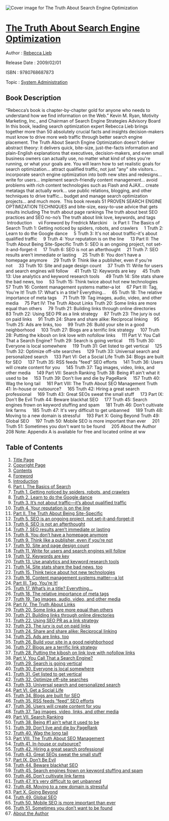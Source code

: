 ![Cover image for The Truth About Search Engine Optimization](https://imgdetail.ebookreading.net/cover/cover/system_admin/EB9780768687873.jpg)

[The Truth About Search Engine Optimization](https://ebookreading.net/view/book/The+Truth+About+Search+Engine+Optimization-EB9780768687873_1.html "The Truth About Search Engine Optimization")
====================================================================================================================

Author : [Rebecca Lieb](https://ebookreading.net/search/author/Rebecca+Lieb)

Release Date : 2009/02/01

ISBN : 9780768687873

Topic : [System Administration](https://ebookreading.net/search/category/system-administration)

Book Description
-----------------

“Rebecca’s book is chapter-by-chapter gold for anyone who needs to understand how we find information on the Web.”
Kevin M. Ryan, Motivity Marketing, Inc., and Chairman of Search Engine Strategies Advisory Board
In this book, leading search optimization expert Rebecca Lieb brings together more than 50 absolutely crucial facts and insights decision-makers must know to drive more web traffic through better search engine placement. The Truth About Search Engine Optimization doesn't deliver abstract theory: it delivers quick, bite-size, just-the-facts information and plain-English explanations that executives, decision-makers, and even small business owners can actually use, no matter what kind of sites you're running, or what your goals are.
You will learn how to set realistic goals for search optimization... attract qualified traffic, not just "any" site visitors... incorporate search engine optimization into both new sites and redesigns... write for users... implement search-friendly content management... avoid problems with rich content technologies such as Flash and AJAX... create metatags that actually work... use public relations, blogging, and other techniques to drive traffic... budget and manage search optimization projects... and much more. 
This book reveals 51 PROVEN SEARCH ENGINE OPTIMIZATION TECHNIQUES and bite-size, easy-to-use advice that gets results including
 The truth about page rankings 
 The truth about best SEO practices and SEO no-no’s 
 The truth about link love, keywords, and tags 
 Introduction     vii
Foreword by Fredrick Marckini     ix
Part I: The Basics of Search
Truth 1: Getting noticed by spiders, robots, and crawlers     1
Truth 2: Learn to do the Google dance     5
Truth 3: It's not about traffic–it's about qualified traffic     9
Truth 4: Your reputation is on the line     13
Part II: The Truth About Being Site-Specific
Truth 5: SEO is an ongoing project, not set-it-and-forget-it     17
Truth 6: SEO is not an afterthought     21
Truth 7: SEO results aren't immediate or lasting     25
Truth 8: You don't have a homepage anymore     29
Truth 9: Think like a publisher, even if you're not     33
Truth 10: Site and page design count     37
Truth 11: Write for users and search engines will follow     41
Truth 12: Keywords are key     45
Truth 13: Use analytics and keyword research tools     49
Truth 14: Site stats share the bad news, too     53
Truth 15: Think twice about hot new technologies     57
Truth 16: Content management systems matter–a lot     67
Part III: Tag, You're It!
Truth 17: What's in a title? Everything…     65
Truth 18: The relative importance of meta tags     71
Truth 19: Tag images, audio, video, and other media     75
Part IV: The Truth About Links
Truth 20: Some links are more equal than others     79
Truth 21: Building links through online directories     83
Truth 22: Using SEO PR as a link strategy     87
Truth 23: The jury is out on paid links     91
Truth 24: Share and share alike: Reciprocal linking     95
Truth 25: Ads are links, too     99
Truth 26: Build your site in a good neighborhood     103
Truth 27: Blogs are a terrific link strategy     107
Truth 28: Putting the kibosh on link love with nofollow links     111
Part V: You Call That a Search Engine?
Truth 29: Search is going vertical     115
Truth 30: Everyone is local somewhere     119
Truth 31: Get listed to get vertical     125
Truth 32: Optimize off-site searches     129
Truth 33: Universal search and personalized search     133
Part VI: Get a Social Life
Truth 34: Blogs are built for SEO     137
Truth 35: RSS feeds "feed" SEO efforts     141
Truth 36: Users will create content for you     145
Truth 37: Tag images, video, links, and other media     149
Part VII: Search Ranking
Truth 38: Being #1 ain't what it used to be     153
Truth 39: Don't live and die by PageRank     157
Truth 40: Wag the long tail     161
Part VIII: The Truth About SEO Management
Truth 41: In-house or outsource?     165
Truth 42: Hiring a great search professional     169
Truth 43: Great SEOs sweat the small stuff     173
Part IX: Don't Be Evil
Truth 44: Beware blackhat SEO     177
Truth 45: Search engines frown on keyword stuffing and spam     181
Truth 46: Don't cultivate link farms     185
Truth 47: It's very difficult to get unbanned     189
Truth 48: Moving to a new domain is stressful     193
Part X: Going Beyond
Truth 49: Global SEO     197
Truth 50: Mobile SEO is more important than ever     201
Truth 51: Sometimes you don't want to be found     205
About the Author     208
Note: Appendix A is available for free and located online at ww
              
Table of Contents
-----------------

1. [Title Page](https://ebookreading.net/view/book/The+Truth+About+Search+Engine+Optimization-EB9780768687873_3.html)
1. [Copyright Page](https://ebookreading.net/view/book/The+Truth+About+Search+Engine+Optimization-EB9780768687873_3.html#id371276)
1. [Contents](https://ebookreading.net/view/book/The+Truth+About+Search+Engine+Optimization-EB9780768687873_4.html)
1. [Foreword](https://ebookreading.net/view/book/The+Truth+About+Search+Engine+Optimization-EB9780768687873_5.html)
1. [Introduction](https://ebookreading.net/view/book/The+Truth+About+Search+Engine+Optimization-EB9780768687873_6.html)
1. [Part I. The Basics of Search](https://ebookreading.net/view/book/The+Truth+About+Search+Engine+Optimization-EB9780768687873_7.html)
1. [Truth 1. Getting noticed by spiders, robots, and crawlers](https://ebookreading.net/view/book/The+Truth+About+Search+Engine+Optimization-EB9780768687873_8.html)
1. [Truth 2. Learn to do the Google dance](https://ebookreading.net/view/book/The+Truth+About+Search+Engine+Optimization-EB9780768687873_9.html)
1. [Truth 3. It’s not about traffic—it’s about qualified traffic](https://ebookreading.net/view/book/The+Truth+About+Search+Engine+Optimization-EB9780768687873_10.html)
1. [Truth 4. Your reputation is on the line](https://ebookreading.net/view/book/The+Truth+About+Search+Engine+Optimization-EB9780768687873_11.html)
1. [Part II. The Truth About Being Site-Specific](https://ebookreading.net/view/book/The+Truth+About+Search+Engine+Optimization-EB9780768687873_12.html)
1. [Truth 5. SEO is an ongoing project, not set-it-and-forget-it](https://ebookreading.net/view/book/The+Truth+About+Search+Engine+Optimization-EB9780768687873_13.html)
1. [Truth 6. SEO is not an afterthought](https://ebookreading.net/view/book/The+Truth+About+Search+Engine+Optimization-EB9780768687873_14.html)
1. [Truth 7. SEO results aren’t immediate or lasting](https://ebookreading.net/view/book/The+Truth+About+Search+Engine+Optimization-EB9780768687873_15.html)
1. [Truth 8. You don’t have a homepage anymore](https://ebookreading.net/view/book/The+Truth+About+Search+Engine+Optimization-EB9780768687873_16.html)
1. [Truth 9. Think like a publisher, even if you’re not](https://ebookreading.net/view/book/The+Truth+About+Search+Engine+Optimization-EB9780768687873_17.html)
1. [Truth 10. Site and page design count](https://ebookreading.net/view/book/The+Truth+About+Search+Engine+Optimization-EB9780768687873_18.html)
1. [Truth 11. Write for users and search engines will follow](https://ebookreading.net/view/book/The+Truth+About+Search+Engine+Optimization-EB9780768687873_19.html)
1. [Truth 12. Keywords are key](https://ebookreading.net/view/book/The+Truth+About+Search+Engine+Optimization-EB9780768687873_20.html)
1. [Truth 13. Use analytics and keyword research tools](https://ebookreading.net/view/book/The+Truth+About+Search+Engine+Optimization-EB9780768687873_21.html)
1. [Truth 14. Site stats share the bad news, too](https://ebookreading.net/view/book/The+Truth+About+Search+Engine+Optimization-EB9780768687873_22.html)
1. [Truth 15. Think twice about hot new technologies](https://ebookreading.net/view/book/The+Truth+About+Search+Engine+Optimization-EB9780768687873_23.html)
1. [Truth 16. Content management systems matter—a lot](https://ebookreading.net/view/book/The+Truth+About+Search+Engine+Optimization-EB9780768687873_24.html)
1. [Part III. Tag, You’re It!](https://ebookreading.net/view/book/The+Truth+About+Search+Engine+Optimization-EB9780768687873_25.html)
1. [Truth 17. What’s in a title? Everything...](https://ebookreading.net/view/book/The+Truth+About+Search+Engine+Optimization-EB9780768687873_26.html)
1. [Truth 18. The relative importance of meta tags](https://ebookreading.net/view/book/The+Truth+About+Search+Engine+Optimization-EB9780768687873_27.html)
1. [Truth 19. Tag images, audio, video, and other media](https://ebookreading.net/view/book/The+Truth+About+Search+Engine+Optimization-EB9780768687873_28.html)
1. [Part IV. The Truth About Links](https://ebookreading.net/view/book/The+Truth+About+Search+Engine+Optimization-EB9780768687873_29.html)
1. [Truth 20. Some links are more equal than others](https://ebookreading.net/view/book/The+Truth+About+Search+Engine+Optimization-EB9780768687873_30.html)
1. [Truth 21. Building links through online directories](https://ebookreading.net/view/book/The+Truth+About+Search+Engine+Optimization-EB9780768687873_31.html)
1. [Truth 22. Using SEO PR as a link strategy](https://ebookreading.net/view/book/The+Truth+About+Search+Engine+Optimization-EB9780768687873_32.html)
1. [Truth 23. The jury is out on paid links](https://ebookreading.net/view/book/The+Truth+About+Search+Engine+Optimization-EB9780768687873_33.html)
1. [Truth 24. Share and share alike: Reciprocal linking](https://ebookreading.net/view/book/The+Truth+About+Search+Engine+Optimization-EB9780768687873_34.html)
1. [Truth 25. Ads are links, too](https://ebookreading.net/view/book/The+Truth+About+Search+Engine+Optimization-EB9780768687873_35.html)
1. [Truth 26. Build your site in a good neighborhood](https://ebookreading.net/view/book/The+Truth+About+Search+Engine+Optimization-EB9780768687873_36.html)
1. [Truth 27. Blogs are a terrific link strategy](https://ebookreading.net/view/book/The+Truth+About+Search+Engine+Optimization-EB9780768687873_37.html)
1. [Truth 28. Putting the kibosh on link love with nofollow links](https://ebookreading.net/view/book/The+Truth+About+Search+Engine+Optimization-EB9780768687873_38.html)
1. [Part V. You Call That a Search Engine?](https://ebookreading.net/view/book/The+Truth+About+Search+Engine+Optimization-EB9780768687873_39.html)
1. [Truth 29. Search is going vertical](https://ebookreading.net/view/book/The+Truth+About+Search+Engine+Optimization-EB9780768687873_40.html)
1. [Truth 30. Everyone is local somewhere](https://ebookreading.net/view/book/The+Truth+About+Search+Engine+Optimization-EB9780768687873_41.html)
1. [Truth 31. Get listed to get vertical](https://ebookreading.net/view/book/The+Truth+About+Search+Engine+Optimization-EB9780768687873_42.html)
1. [Truth 32. Optimize off-site searches](https://ebookreading.net/view/book/The+Truth+About+Search+Engine+Optimization-EB9780768687873_43.html)
1. [Truth 33. Universal search and personalized search](https://ebookreading.net/view/book/The+Truth+About+Search+Engine+Optimization-EB9780768687873_44.html)
1. [Part VI. Get a Social Life](https://ebookreading.net/view/book/The+Truth+About+Search+Engine+Optimization-EB9780768687873_45.html)
1. [Truth 34. Blogs are built for SEO](https://ebookreading.net/view/book/The+Truth+About+Search+Engine+Optimization-EB9780768687873_46.html)
1. [Truth 35. RSS feeds “feed” SEO efforts](https://ebookreading.net/view/book/The+Truth+About+Search+Engine+Optimization-EB9780768687873_47.html)
1. [Truth 36. Users will create content for you](https://ebookreading.net/view/book/The+Truth+About+Search+Engine+Optimization-EB9780768687873_48.html)
1. [Truth 37. Tag images, video, links, and other media](https://ebookreading.net/view/book/The+Truth+About+Search+Engine+Optimization-EB9780768687873_49.html)
1. [Part VII. Search Ranking](https://ebookreading.net/view/book/The+Truth+About+Search+Engine+Optimization-EB9780768687873_50.html)
1. [Truth 38. Being #1 ain’t what it used to be](https://ebookreading.net/view/book/The+Truth+About+Search+Engine+Optimization-EB9780768687873_51.html)
1. [Truth 39. Don’t live and die by PageRank](https://ebookreading.net/view/book/The+Truth+About+Search+Engine+Optimization-EB9780768687873_52.html)
1. [Truth 40. Wag the long tail](https://ebookreading.net/view/book/The+Truth+About+Search+Engine+Optimization-EB9780768687873_53.html)
1. [Part VIII. The Truth About SEO Management](https://ebookreading.net/view/book/The+Truth+About+Search+Engine+Optimization-EB9780768687873_54.html)
1. [Truth 41. In-house or outsource?](https://ebookreading.net/view/book/The+Truth+About+Search+Engine+Optimization-EB9780768687873_55.html)
1. [Truth 42. Hiring a great search professional](https://ebookreading.net/view/book/The+Truth+About+Search+Engine+Optimization-EB9780768687873_56.html)
1. [Truth 43. Great SEOs sweat the small stuff](https://ebookreading.net/view/book/The+Truth+About+Search+Engine+Optimization-EB9780768687873_57.html)
1. [Part IX. Don’t Be Evil](https://ebookreading.net/view/book/The+Truth+About+Search+Engine+Optimization-EB9780768687873_58.html)
1. [Truth 44. Beware blackhat SEO](https://ebookreading.net/view/book/The+Truth+About+Search+Engine+Optimization-EB9780768687873_59.html)
1. [Truth 45. Search engines frown on keyword stuffing and spam](https://ebookreading.net/view/book/The+Truth+About+Search+Engine+Optimization-EB9780768687873_60.html)
1. [Truth 46. Don’t cultivate link farms](https://ebookreading.net/view/book/The+Truth+About+Search+Engine+Optimization-EB9780768687873_61.html)
1. [Truth 47. It’s very difficult to get unbanned](https://ebookreading.net/view/book/The+Truth+About+Search+Engine+Optimization-EB9780768687873_62.html)
1. [Truth 48. Moving to a new domain is stressful](https://ebookreading.net/view/book/The+Truth+About+Search+Engine+Optimization-EB9780768687873_63.html)
1. [Part X. Going Beyond](https://ebookreading.net/view/book/The+Truth+About+Search+Engine+Optimization-EB9780768687873_64.html)
1. [Truth 49. Global SEO](https://ebookreading.net/view/book/The+Truth+About+Search+Engine+Optimization-EB9780768687873_65.html)
1. [Truth 50. Mobile SEO is more important than ever](https://ebookreading.net/view/book/The+Truth+About+Search+Engine+Optimization-EB9780768687873_66.html)
1. [Truth 51. Sometimes you don’t want to be found](https://ebookreading.net/view/book/The+Truth+About+Search+Engine+Optimization-EB9780768687873_67.html)
1. [About the Author](https://ebookreading.net/view/book/The+Truth+About+Search+Engine+Optimization-EB9780768687873_68.html)
